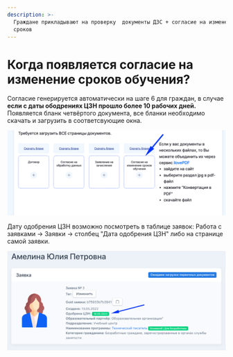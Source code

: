 ```yaml
---
description: >-
  Граждане прикладывают на проверку  документы ДЗС + согласие на изменение
  сроков
---
```


# Когда появляется согласие на изменение сроков обучения?

Согласие генерируется автоматически на шаге 6 для  граждан,  в случае **если с даты ободрениях ЦЗН прошло более 10 рабочих дней.** Появляется бланк четвёртого документа,  все бланки необходимо скачать и загрузить в соответсвующие окна.

![](<../.gitbook/assets/image (117).png>)

Дату одобрения ЦЗН возможно посмотреть в таблице заявок: Работа с заявками -> Заявки -> столбец "Дата одобрения ЦЗН" либо на странице самой заявки.

![](<../.gitbook/assets/image (86).png>)
